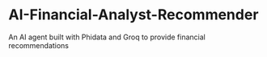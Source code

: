 # AI-Financial-Analyst-Recommender
An AI agent built with Phidata and Groq to provide financial recommendations
